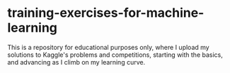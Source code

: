 # training-exercises-for-machine-learning
This is a repository for educational purposes only, where I upload my solutions to Kaggle's problems and competitions, starting with the basics, and advancing as I climb on my learning curve.
